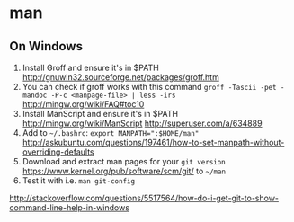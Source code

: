 # man

## On Windows

1. Install Groff and ensure it's in $PATH http://gnuwin32.sourceforge.net/packages/groff.htm
2. You can check if groff works with this command `groff -Tascii -pet -mandoc -P-c <manpage-file> | less -irs` http://mingw.org/wiki/FAQ#toc10
3. Install ManScript and ensure it's in $PATH http://mingw.org/wiki/ManScript http://superuser.com/a/634889
4. Add to `~/.bashrc`: `export MANPATH=":$HOME/man"` http://askubuntu.com/questions/197461/how-to-set-manpath-without-overriding-defaults
5. Download and extract man pages for your `git version` https://www.kernel.org/pub/software/scm/git/ to `~/man`
6. Test it with i.e. `man git-config`

http://stackoverflow.com/questions/5517564/how-do-i-get-git-to-show-command-line-help-in-windows
